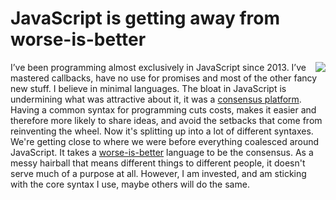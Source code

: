 # JavaScript is getting away from worse-is-better
<img src="http://scripting.com/images/2020/05/19/fortuneCookie.png" border="0" align="right">I’ve been programming almost exclusively in JavaScript since 2013. I’ve mastered callbacks, have no use for promises and most of the other fancy new stuff. I believe in minimal languages. The bloat in JavaScript is undermining what was attractive about it, it was a <a href="http://scripting.com/davenet/1995/08/22/chinesehouseholdrevisited.html#5">consensus platform</a>. Having a common syntax for programming cuts costs, makes it easier and therefore more likely to share ideas, and avoid the setbacks that come from reinventing the wheel. Now it's splitting up into a lot of different syntaxes. We're getting close to where we were before everything coalesced around JavaScript. It takes a <a href="https://en.wikipedia.org/wiki/Worse_is_better">worse-is-better</a> language to be the consensus. As a messy hairball that means different things to different people, it doesn't serve much of a purpose at all. However, I am invested, and am sticking with the core syntax I use, maybe others will do the same. 

